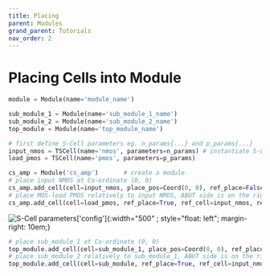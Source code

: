 ```yaml
---
title: Placing
parent: Modules
grand_parent: Tutorials
nav_order: 2
---
```



# Placing Cells into Module


```python
module = Module(name='module_name')
```


```python
sub_module_1 = Module(name='sub_module_1_name')
sub_module_2 = Module(name='sub_module_2_name')
top_module = Module(name='top_module_name')

```

```python
# first define S-Cell parameters eg. n_params{...} and p_params{...}
input_nmos = TSCell(name='nmos', parameters=n_params) # instantiate S-Cells
load_pmos = TSCell(name='pmos', parameters=p_params)
```

```python
cs_amp = Module('cs_amp')       # create a module
# place input NMOS at Co-ordinate (0, 0)
cs_amp.add_cell(cell=input_nmos, place_pos=Coord(0, 0), ref_place=False)
# place MOS-load PMOS relatively to input NMOS, ABUT side is on the right
cs_amp.add_cell(cell=load_pmos, ref_place=True, ref_cell=input_nmos, ref_abut=CELL_ABUT_SIDE.right, ref_align=CELL_ABUT_ALIGN.middle)
```

![S-Cell parameters['config']]({{site.baseurl}}/assets/images/simple_op_amp_place.png){:width="500" ; style="float: left"; margin-right: 10em;}

 
 ```python
# place sub_module_1 at Co-ordinate (0, 0)
top_module.add_cell(cell=sub_module_1, place_pos=Coord(0, 0), ref_place=False)
# place sub_module_2 relatively to sub_module_1, ABUT side is on the right
top_module.add_cell(cell=sub_module, ref_place=True, ref_cell=input_nmos, ref_abut=CELL_ABUT_SIDE.right, ref_align=CELL_ABUT_ALIGN.middle)
```

